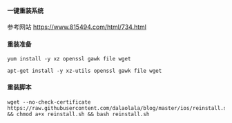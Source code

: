 #### 一键重装系统

参考网站
https://www.815494.com/html/734.html

#### 重装准备
```
yum install -y xz openssl gawk file wget

```

```
apt-get install -y xz-utils openssl gawk file wget

```

#### 重装脚本
```
wget --no-check-certificate https://raw.githubusercontent.com/dalaolala/blog/master/ios/reinstall.sh && chmod a+x reinstall.sh && bash reinstall.sh

```

